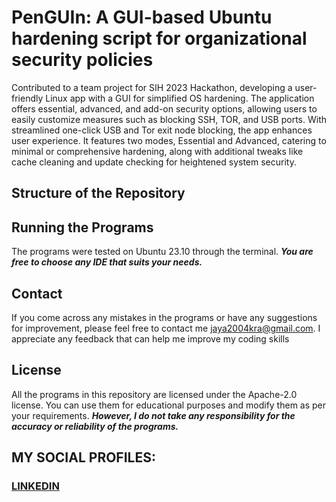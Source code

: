 # PenGUIn: A GUI-based Ubuntu hardening script for organizational security policies
Contributed to a team project for SIH 2023 Hackathon, developing a user-friendly Linux app with a GUI for simplified OS hardening. The application offers essential, advanced, and add-on security options, allowing users to easily customize measures such as blocking SSH, TOR, and USB ports. With streamlined one-click USB and Tor exit node blocking, the app enhances user experience. It features two modes, Essential and Advanced, catering to minimal or comprehensive hardening, along with additional tweaks like cache cleaning and update checking for heightened system security.

## Structure of the Repository

## Running the Programs
The programs were tested on Ubuntu 23.10 through the terminal.
***You are free to choose any IDE that suits your needs.***

## Contact
If you come across any mistakes in the programs or have any suggestions for improvement, please feel free to contact me <jaya2004kra@gmail.com>. I appreciate any feedback that can help me improve my coding skills

## License
All the programs in this repository are licensed under the Apache-2.0 license. You can use them for educational purposes and modify them as per your requirements. ***However, I do not take any responsibility for the accuracy or reliability of the programs.***

## MY SOCIAL PROFILES:
### [LINKEDIN](https://www.linkedin.com/in/jayashrek/)
